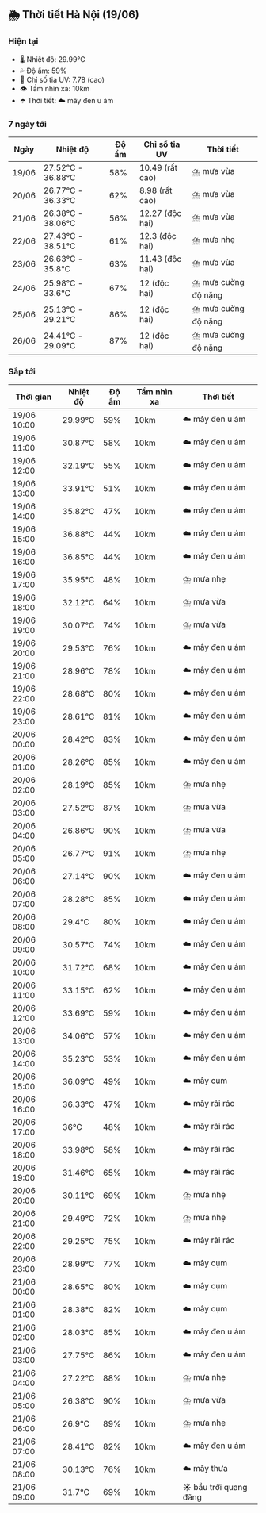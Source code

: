## 🌦️ Thời tiết Hà Nội (19/06)

### Hiện tại

- 🌡️ Nhiệt độ: 29.99℃
- 💦 Độ ẩm: 59%
- 🌟 Chỉ số tia UV: 7.78 (cao)
- 👁️ Tầm nhìn xa: 10km
- ☂️ Thời tiết: ☁️ mây đen u ám

### 7 ngày tới

| Ngày | Nhiệt độ | Độ ẩm | Chỉ số tia UV | Thời tiết |
| --- | --- | --- | --- | --- |
| 19/06 | 27.52℃ - 36.88℃ | 58% | 10.49 (rất cao) | ⛈️ mưa vừa |
| 20/06 | 26.77℃ - 36.33℃ | 62% | 8.98 (rất cao) | ⛈️ mưa vừa |
| 21/06 | 26.38℃ - 38.06℃ | 56% | 12.27 (độc hại) | ⛈️ mưa vừa |
| 22/06 | 27.43℃ - 38.51℃ | 61% | 12.3 (độc hại) | ⛈️ mưa nhẹ |
| 23/06 | 26.63℃ - 35.8℃ | 63% | 11.43 (độc hại) | ⛈️ mưa vừa |
| 24/06 | 25.98℃ - 33.6℃ | 67% | 12 (độc hại) | ⛈️ mưa cường độ nặng |
| 25/06 | 25.13℃ - 29.21℃ | 86% | 12 (độc hại) | ⛈️ mưa cường độ nặng |
| 26/06 | 24.41℃ - 29.09℃ | 87% | 12 (độc hại) | ⛈️ mưa cường độ nặng |

### Sắp tới

| Thời gian | Nhiệt độ | Độ ẩm | Tầm nhìn xa | Thời tiết |
| --- | --- | --- | --- | --- |
| 19/06 10:00 | 29.99℃ | 59% | 10km | ☁️ mây đen u ám |
| 19/06 11:00 | 30.87℃ | 58% | 10km | ☁️ mây đen u ám |
| 19/06 12:00 | 32.19℃ | 55% | 10km | ☁️ mây đen u ám |
| 19/06 13:00 | 33.91℃ | 51% | 10km | ☁️ mây đen u ám |
| 19/06 14:00 | 35.82℃ | 47% | 10km | ☁️ mây đen u ám |
| 19/06 15:00 | 36.88℃ | 44% | 10km | ☁️ mây đen u ám |
| 19/06 16:00 | 36.85℃ | 44% | 10km | ☁️ mây đen u ám |
| 19/06 17:00 | 35.95℃ | 48% | 10km | ⛈️ mưa nhẹ |
| 19/06 18:00 | 32.12℃ | 64% | 10km | ⛈️ mưa vừa |
| 19/06 19:00 | 30.07℃ | 74% | 10km | ⛈️ mưa vừa |
| 19/06 20:00 | 29.53℃ | 76% | 10km | ☁️ mây đen u ám |
| 19/06 21:00 | 28.96℃ | 78% | 10km | ☁️ mây đen u ám |
| 19/06 22:00 | 28.68℃ | 80% | 10km | ☁️ mây đen u ám |
| 19/06 23:00 | 28.61℃ | 81% | 10km | ☁️ mây đen u ám |
| 20/06 00:00 | 28.42℃ | 83% | 10km | ☁️ mây đen u ám |
| 20/06 01:00 | 28.26℃ | 85% | 10km | ☁️ mây đen u ám |
| 20/06 02:00 | 28.19℃ | 85% | 10km | ⛈️ mưa nhẹ |
| 20/06 03:00 | 27.52℃ | 87% | 10km | ⛈️ mưa vừa |
| 20/06 04:00 | 26.86℃ | 90% | 10km | ⛈️ mưa vừa |
| 20/06 05:00 | 26.77℃ | 91% | 10km | ⛈️ mưa nhẹ |
| 20/06 06:00 | 27.14℃ | 90% | 10km | ☁️ mây đen u ám |
| 20/06 07:00 | 28.28℃ | 85% | 10km | ☁️ mây đen u ám |
| 20/06 08:00 | 29.4℃ | 80% | 10km | ☁️ mây đen u ám |
| 20/06 09:00 | 30.57℃ | 74% | 10km | ☁️ mây đen u ám |
| 20/06 10:00 | 31.72℃ | 68% | 10km | ☁️ mây đen u ám |
| 20/06 11:00 | 33.15℃ | 62% | 10km | ☁️ mây đen u ám |
| 20/06 12:00 | 33.69℃ | 59% | 10km | ☁️ mây đen u ám |
| 20/06 13:00 | 34.06℃ | 57% | 10km | ☁️ mây đen u ám |
| 20/06 14:00 | 35.23℃ | 53% | 10km | ☁️ mây đen u ám |
| 20/06 15:00 | 36.09℃ | 49% | 10km | ☁️ mây cụm |
| 20/06 16:00 | 36.33℃ | 47% | 10km | ☁️ mây rải rác |
| 20/06 17:00 | 36℃ | 48% | 10km | ☁️ mây rải rác |
| 20/06 18:00 | 33.98℃ | 58% | 10km | ☁️ mây rải rác |
| 20/06 19:00 | 31.46℃ | 65% | 10km | ☁️ mây rải rác |
| 20/06 20:00 | 30.11℃ | 69% | 10km | ⛈️ mưa nhẹ |
| 20/06 21:00 | 29.49℃ | 72% | 10km | ⛈️ mưa nhẹ |
| 20/06 22:00 | 29.25℃ | 75% | 10km | ☁️ mây rải rác |
| 20/06 23:00 | 28.99℃ | 77% | 10km | ☁️ mây cụm |
| 21/06 00:00 | 28.65℃ | 80% | 10km | ☁️ mây cụm |
| 21/06 01:00 | 28.38℃ | 82% | 10km | ☁️ mây cụm |
| 21/06 02:00 | 28.03℃ | 85% | 10km | ☁️ mây đen u ám |
| 21/06 03:00 | 27.75℃ | 86% | 10km | ☁️ mây đen u ám |
| 21/06 04:00 | 27.22℃ | 88% | 10km | ⛈️ mưa nhẹ |
| 21/06 05:00 | 26.38℃ | 90% | 10km | ⛈️ mưa vừa |
| 21/06 06:00 | 26.9℃ | 89% | 10km | ⛈️ mưa nhẹ |
| 21/06 07:00 | 28.41℃ | 82% | 10km | ☁️ mây đen u ám |
| 21/06 08:00 | 30.13℃ | 76% | 10km | ☁️ mây thưa |
| 21/06 09:00 | 31.7℃ | 69% | 10km | ☀️ bầu trời quang đãng |
